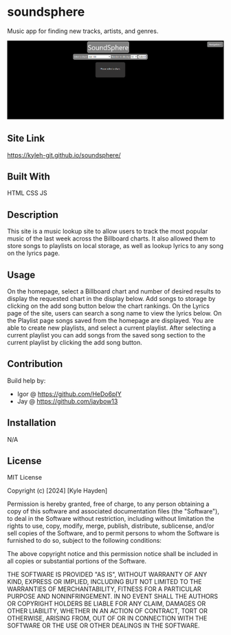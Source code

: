 # soundsphere
Music app for finding new tracks, artists, and genres.

![alt text](./assets/images/readmeimg.png)

## Site Link
https://kyleh-git.github.io/soundsphere/


## Built With
HTML
CSS
JS

## Description

This site is a music lookup site to allow users to track the most popular music of the last week across the Billboard charts. It also allowed them to store songs to playlists on local storage, as well as lookup lyrics to any song on the lyrics page.

## Usage
On the homepage, select a Billboard chart and number of desired results to display the requested chart in the display below. Add songs to storage by clicking on the add song button below the chart rankings. On the Lyrics page of the site, users can search a song name to view the lyrics below. On the Playlist page songs saved from the homepage are displayed. You are able to create new playlists, and select a current playlist. After selecting a current playlist you can add songs from the saved song section to the current playlist by clicking the add song button.

## Contribution
Build help by:
- Igor @ https://github.com/HeDo6pIY
- Jay @ https://github.com/jaybow13


## Installation

N/A

## License
MIT License

Copyright (c) [2024] [Kyle Hayden]

Permission is hereby granted, free of charge, to any person obtaining a copy
of this software and associated documentation files (the "Software"), to deal
in the Software without restriction, including without limitation the rights
to use, copy, modify, merge, publish, distribute, sublicense, and/or sell
copies of the Software, and to permit persons to whom the Software is
furnished to do so, subject to the following conditions:

The above copyright notice and this permission notice shall be included in all
copies or substantial portions of the Software.

THE SOFTWARE IS PROVIDED "AS IS", WITHOUT WARRANTY OF ANY KIND, EXPRESS OR
IMPLIED, INCLUDING BUT NOT LIMITED TO THE WARRANTIES OF MERCHANTABILITY,
FITNESS FOR A PARTICULAR PURPOSE AND NONINFRINGEMENT. IN NO EVENT SHALL THE
AUTHORS OR COPYRIGHT HOLDERS BE LIABLE FOR ANY CLAIM, DAMAGES OR OTHER
LIABILITY, WHETHER IN AN ACTION OF CONTRACT, TORT OR OTHERWISE, ARISING FROM,
OUT OF OR IN CONNECTION WITH THE SOFTWARE OR THE USE OR OTHER DEALINGS IN THE
SOFTWARE.